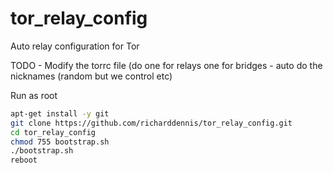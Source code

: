 # tor_relay_config
Auto relay configuration for Tor

TODO - Modify the torrc file (do one for relays one for bridges - auto do the nicknames (random but we control etc)

Run as root

```sh
apt-get install -y git
git clone https://github.com/richarddennis/tor_relay_config.git
cd tor_relay_config
chmod 755 bootstrap.sh
./bootstrap.sh
reboot
```
